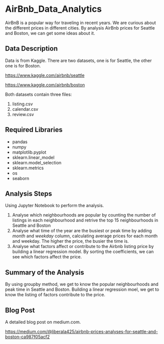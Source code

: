 # AirBnb_Data_Analytics
AirBnB is a popular way for traveling in recent years. We are curious about the different prices in different cities. By analysis AirBnb prices for Seattle and Boston, we can get some ideas about it.

## Data Description
Data is from Kaggle. There are two datasets, one is for Seattle, the other one is for Boston.

https://www.kaggle.com/airbnb/seattle

https://www.kaggle.com/airbnb/boston

Both datasets contain three files: 
1. listing.csv 
2. calendar.csv 
3. review.csv

## Required Libraries
* pandas
* numpy
* matplotlib.pyplot
* sklearn.linear_model
* sklearn.model_selection
* sklearn.metrics
* os
* seaborn

## Analysis Steps
Using Jupyter Notebook to perform the analysis.

1. Analyse which neighbourhoods are popular by counting the number of listings in each neighbourhood and retrive the top 15         neighbourhoods in Seattle and Boston
2. Analyse what time of the year are the busiest or peak time by adding _month_ and _weekday_ column, calculating average prices for each month and weekday. The higher the price, the busier the time is.
3. Analyse what factors affect or contribute to the Airbnb listing price by building a linear regression model. By sorting the coefficients, we can see which factors affect the price.

## Summary of the Analysis
By using groupby method, we get to know the popular neighbourhoods and peak time in Seattle and Boston. Building a linear regression moel, we get to know the listing of factors contribute to the price.

## Blog Post
A detailed blog post on medium.com.

https://medium.com/@liberala425/airbnb-prices-analyses-for-seattle-and-boston-ca987f05acf2
